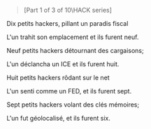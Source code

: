 >[Part 1 of 3 of 10\HACK series]

Dix petits hackers, pillant un paradis fiscal

L'un trahit son emplacement et ils furent neuf.

Neuf petits hackers détournant des cargaisons;

L'un déclancha un ICE et ils furent huit.

Huit petits hackers rôdant sur le net

L'un senti comme un FED, et ils furent sept.

Sept petits hackers volant des clés mémoires;

L'un fut géolocalisé, et ils furent six.

